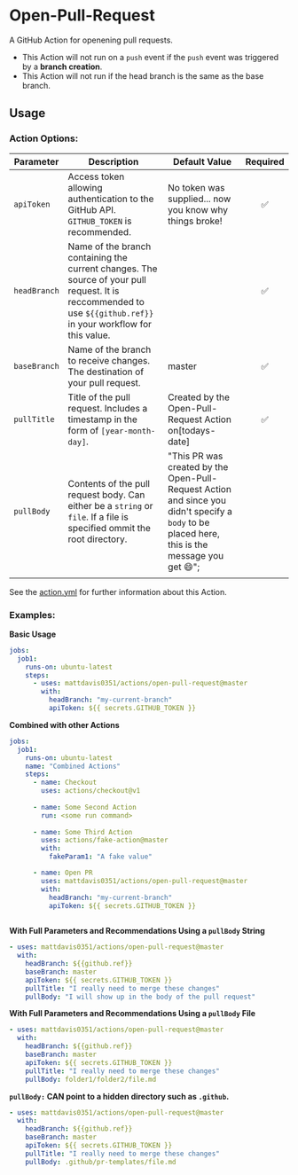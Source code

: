 # Open-Pull-Request

A GitHub Action for openening pull requests.  
- This Action will not run on a `push` event if the `push` event was triggered by a **branch creation**.  
- This Action will not run if the head branch is the same as the base branch.

## Usage

### Action Options:

|Parameter|Description|Default Value|Required|
|---|---|---|:---:|
|`apiToken`|Access token allowing authentication to the GitHub API.  `GITHUB_TOKEN` is recommended.|No token was supplied... now you know why things broke!|:white_check_mark:|
|`headBranch`|Name of the branch containing the current changes.  The source of your pull request.  It is reccommended to use `${{github.ref}}` in your workflow for this value.||:white_check_mark:|
|`baseBranch`|Name of the branch to receive changes.  The destination of your pull request.|master|:white_check_mark:|
|`pullTitle`|Title of the pull request.  Includes a timestamp in the form of `[year-month-day]`.|Created by the Open-Pull-Request Action on[todays-date]|:white_check_mark:|
|`pullBody`|Contents of the pull request body.  Can either be a `string` or `file`.  If a file is specified ommit the root directory.|"This PR was created by the Open-Pull-Request Action and since you didn't specify a `body` to be placed here, this is the message you get :smile:";
||

See the [action.yml](https://github.com/mattdavis0351/actions/blob/master/open-pull-request/action.yml) for further information about this Action.

### Examples:

**Basic Usage**
```yaml
jobs:
  job1:
    runs-on: ubuntu-latest
    steps:
      - uses: mattdavis0351/actions/open-pull-request@master
        with:
          headBranch: "my-current-branch"
          apiToken: ${{ secrets.GITHUB_TOKEN }}        
```

**Combined with other Actions**
```yaml
jobs:
  job1:
    runs-on: ubuntu-latest
    name: "Combined Actions"
    steps:
      - name: Checkout
        uses: actions/checkout@v1
        
      - name: Some Second Action
        run: <some run command>
        
      - name: Some Third Action
        uses: actions/fake-action@master
        with:
          fakeParam1: "A fake value"

      - name: Open PR
        uses: mattdavis0351/actions/open-pull-request@master
        with:
          headBranch: "my-current-branch"
          apiToken: ${{ secrets.GITHUB_TOKEN }}
          
```

**With Full Parameters and Recommendations Using a `pullBody` String**
```yaml
- uses: mattdavis0351/actions/open-pull-request@master
  with:
    headBranch: ${{github.ref}}
    baseBranch: master
    apiToken: ${{ secrets.GITHUB_TOKEN }}
    pullTitle: "I really need to merge these changes"
    pullBody: "I will show up in the body of the pull request"
```

**With Full Parameters and Recommendations Using a `pullBody` File**
```yaml
- uses: mattdavis0351/actions/open-pull-request@master
  with:
    headBranch: ${{github.ref}}
    baseBranch: master
    apiToken: ${{ secrets.GITHUB_TOKEN }}
    pullTitle: "I really need to merge these changes"
    pullBody: folder1/folder2/file.md 
```

**`pullBody:` CAN point to a hidden directory such as `.github`.**
```yaml
- uses: mattdavis0351/actions/open-pull-request@master
  with:
    headBranch: ${{github.ref}}
    baseBranch: master
    apiToken: ${{ secrets.GITHUB_TOKEN }}
    pullTitle: "I really need to merge these changes"
    pullBody: .github/pr-templates/file.md 
```
